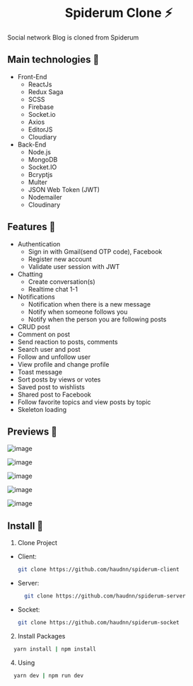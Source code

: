 <h1 align='center'><strong>Spiderum Clone ⚡</strong></h1>

<p>Social network Blog is cloned from Spiderum</p>


## **Main technologies 📝**

- Front-End
  - ReactJs
  - Redux Saga
  - SCSS
  - Firebase
  - Socket.io
  - Axios
  - EditorJS
  - Cloudiary
- Back-End
  - Node.js
  - MongoDB
  - Socket.IO
  - Bcryptjs
  - Multer
  - JSON Web Token (JWT)
  - Nodemailer
  - Cloudinary

## **Features 🚀**

- Authentication
  - Sign in with Gmail(send OTP code), Facebook
  - Register new account
  - Validate user session with JWT
- Chatting
  - Create conversation(s)
  - Realtime chat 1-1
- Notifications
  - Notification when there is a new message
  - Notify when someone follows you
  - Notify when the person you are following posts
- CRUD post
- Comment on post
- Send reaction to posts, comments
- Search user and post
- Follow and unfollow user
- View profile and change profile
- Toast message
- Sort posts by views or votes
- Saved post to wishlists
- Shared post to Facebook
- Follow favorite topics and view posts by topic
- Skeleton loading

## **Previews 📁**

![image](https://user-images.githubusercontent.com/90059594/169771234-a1ae6473-eb00-4450-af40-a4336d662f98.png)

![image](https://user-images.githubusercontent.com/90059594/169771244-aa1c6a6a-67fb-4e58-bf68-c9873764e1d8.png)

![image](https://user-images.githubusercontent.com/90059594/169771247-96046eca-9049-44ac-ad80-df8a556787f7.png)

![image](https://user-images.githubusercontent.com/90059594/169771252-abcd7959-1421-407d-857e-d6f5234bfc1d.png)

![image](https://user-images.githubusercontent.com/90059594/169771255-e131e051-5bae-4184-82b6-9812a30f17ab.png)

## **Install 🔨**

1. Clone Project
- Client: 
  ```sh
  git clone https://github.com/haudnn/spiderum-client
  ```
- Server: 
  ```sh
    git clone https://github.com/haudnn/spiderum-server
  ```
- Socket: 
  ```sh
  git clone https://github.com/haudnn/spiderum-socket
  ```
2. Install Packages

```sh
  yarn install | npm install
```

4. Using

```sh
  yarn dev | npm run dev
```
